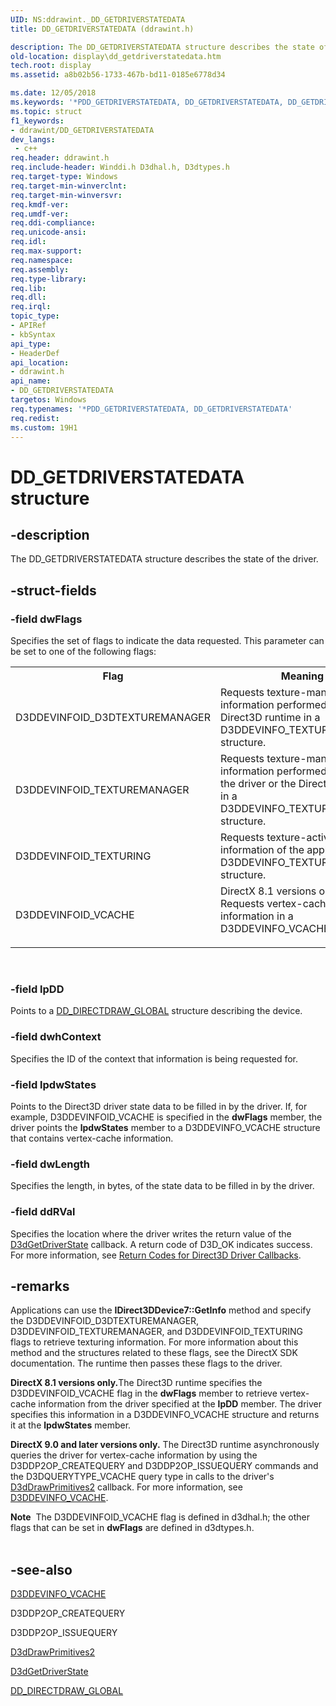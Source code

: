 ```yaml
---
UID: NS:ddrawint._DD_GETDRIVERSTATEDATA
title: DD_GETDRIVERSTATEDATA (ddrawint.h)

description: The DD_GETDRIVERSTATEDATA structure describes the state of the driver.
old-location: display\dd_getdriverstatedata.htm
tech.root: display
ms.assetid: a8b02b56-1733-467b-bd11-0185e6778d34

ms.date: 12/05/2018
ms.keywords: '*PDD_GETDRIVERSTATEDATA, DD_GETDRIVERSTATEDATA, DD_GETDRIVERSTATEDATA structure [Display Devices], d3dstrct_a7ee9601-b71c-4ff4-8ac5-37b62608d463.xml, ddrawint/DD_GETDRIVERSTATEDATA, display.dd_getdriverstatedata'
ms.topic: struct
f1_keywords:
- ddrawint/DD_GETDRIVERSTATEDATA
dev_langs:
 - c++
req.header: ddrawint.h
req.include-header: Winddi.h D3dhal.h, D3dtypes.h
req.target-type: Windows
req.target-min-winverclnt: 
req.target-min-winversvr: 
req.kmdf-ver: 
req.umdf-ver: 
req.ddi-compliance: 
req.unicode-ansi: 
req.idl: 
req.max-support: 
req.namespace: 
req.assembly: 
req.type-library: 
req.lib: 
req.dll: 
req.irql: 
topic_type:
- APIRef
- kbSyntax
api_type:
- HeaderDef
api_location:
- ddrawint.h
api_name:
- DD_GETDRIVERSTATEDATA
targetos: Windows
req.typenames: '*PDD_GETDRIVERSTATEDATA, DD_GETDRIVERSTATEDATA'
req.redist: 
ms.custom: 19H1
---
```


# DD_GETDRIVERSTATEDATA structure


## -description


The DD_GETDRIVERSTATEDATA structure describes the state of the driver.


## -struct-fields




### -field dwFlags

Specifies the set of flags to indicate the data requested. This parameter can be set to one of the following flags:

<table>
<tr>
<th>Flag</th>
<th>Meaning</th>
</tr>
<tr>
<td>
D3DDEVINFOID_D3DTEXTUREMANAGER

</td>
<td>
Requests texture-management information performed by the Direct3D runtime in a D3DDEVINFO_TEXTUREMANAGER structure.

</td>
</tr>
<tr>
<td>
D3DDEVINFOID_TEXTUREMANAGER

</td>
<td>
Requests texture-management information performed by either the driver or the Direct3D runtime in a D3DDEVINFO_TEXTUREMANAGER structure.

</td>
</tr>
<tr>
<td>
D3DDEVINFOID_TEXTURING

</td>
<td>
Requests texture-activity information of the application in a D3DDEVINFO_TEXTURING structure.

</td>
</tr>
<tr>
<td>
D3DDEVINFOID_VCACHE

</td>
<td>

<dl>
<dt>DirectX 8.1 versions only</dt>
<dt>Requests vertex-cache information in a D3DDEVINFO_VCACHE structure.</dt>
</dl>


</td>
</tr>
</table>
 


### -field lpDD

Points to a <a href="https://docs.microsoft.com/windows/desktop/api/ddrawint/ns-ddrawint-dd_directdraw_global">DD_DIRECTDRAW_GLOBAL</a> structure describing the device.


### -field dwhContext

Specifies the ID of the context that information is being requested for.


### -field lpdwStates

Points to the Direct3D driver state data to be filled in by the driver. If, for example, D3DDEVINFOID_VCACHE is specified in the <b>dwFlags</b> member, the driver points the <b>lpdwStates</b> member to a D3DDEVINFO_VCACHE structure that contains vertex-cache information. 


### -field dwLength

Specifies the length, in bytes, of the state data to be filled in by the driver.


### -field ddRVal

Specifies the location where the driver writes the return value of the <a href="https://docs.microsoft.com/windows/desktop/api/ddrawint/nc-ddrawint-pdd_getdriverstate">D3dGetDriverState</a> callback. A return code of D3D_OK indicates success. For more information, see <a href="https://docs.microsoft.com/windows-hardware/drivers/display/return-codes-for-direct3d-driver-callbacks">Return Codes for Direct3D Driver Callbacks</a>.


## -remarks



Applications can use the <b>IDirect3DDevice7::GetInfo</b> method and specify the D3DDEVINFOID_D3DTEXTUREMANAGER, D3DDEVINFOID_TEXTUREMANAGER, and D3DDEVINFOID_TEXTURING flags to retrieve texturing information. For more information about this method and the structures related to these flags, see the DirectX SDK documentation. The runtime then passes these flags to the driver.

<b>DirectX 8.1 versions only.</b>The Direct3D runtime specifies the D3DDEVINFOID_VCACHE flag in the <b>dwFlags</b> member to retrieve vertex-cache information from the driver specified at the <b>lpDD</b> member. The driver specifies this information in a D3DDEVINFO_VCACHE structure and returns it at the <b>lpdwStates</b> member. 

<b>DirectX 9.0 and later versions only.</b> The Direct3D runtime asynchronously queries the driver for vertex-cache information by using the D3DDP2OP_CREATEQUERY and D3DDP2OP_ISSUEQUERY commands and the D3DQUERYTYPE_VCACHE query type in calls to the driver's <a href="https://docs.microsoft.com/windows-hardware/drivers/ddi/content/d3dhal/nc-d3dhal-lpd3dhal_drawprimitives2cb">D3dDrawPrimitives2</a> callback. For more information, see <a href="https://docs.microsoft.com/windows-hardware/drivers/ddi/content/d3d9types/ns-d3d9types-_d3ddevinfo_vcache">D3DDEVINFO_VCACHE</a>.

<div class="alert"><b>Note</b>  The D3DDEVINFOID_VCACHE flag is defined in d3dhal.h; the other flags that can be set in <b>dwFlags</b> are defined in d3dtypes.h.</div>
<div> </div>



## -see-also




<a href="https://docs.microsoft.com/windows-hardware/drivers/ddi/content/d3d9types/ns-d3d9types-_d3ddevinfo_vcache">D3DDEVINFO_VCACHE</a>



D3DDP2OP_CREATEQUERY



D3DDP2OP_ISSUEQUERY



<a href="https://docs.microsoft.com/windows-hardware/drivers/ddi/content/d3dhal/nc-d3dhal-lpd3dhal_drawprimitives2cb">D3dDrawPrimitives2</a>



<a href="https://docs.microsoft.com/windows/desktop/api/ddrawint/nc-ddrawint-pdd_getdriverstate">D3dGetDriverState</a>



<a href="https://docs.microsoft.com/windows/desktop/api/ddrawint/ns-ddrawint-dd_directdraw_global">DD_DIRECTDRAW_GLOBAL</a>
 

 

